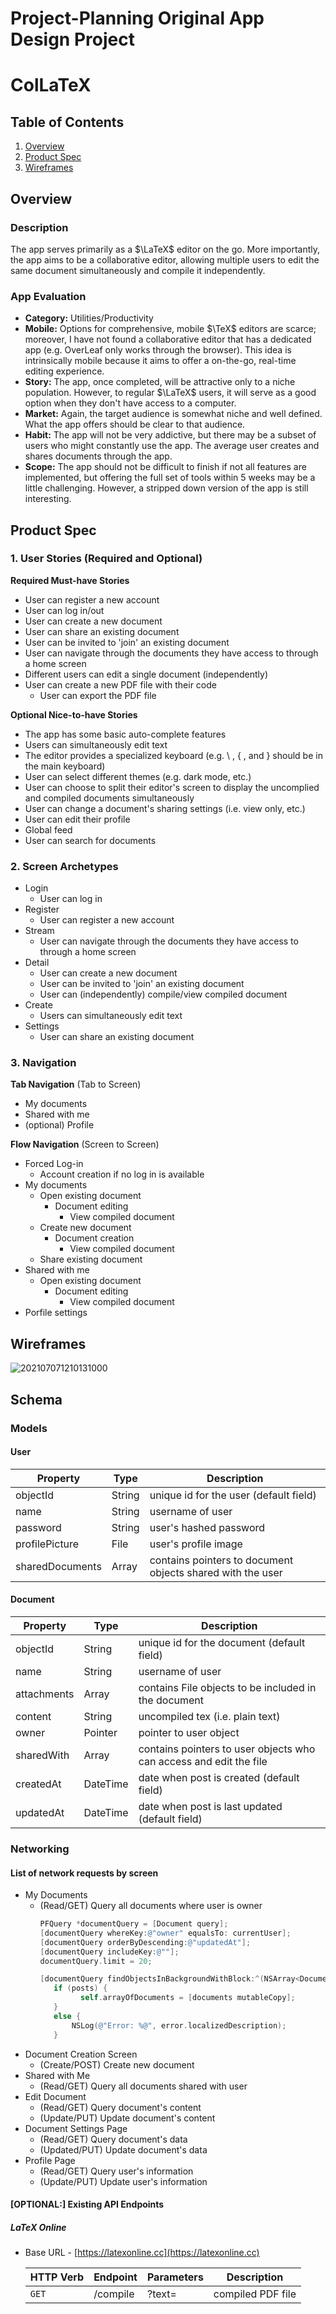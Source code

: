 Project-Planning
Original App Design Project
===

# ColLaTeX

## Table of Contents
1. [Overview](#Overview)
1. [Product Spec](#Product-Spec)
1. [Wireframes](#Wireframes)
<!-- 2. [Schema](#Schema) -->

## Overview
### Description
The app serves primarily as a $\LaTeX$ editor on the go. More importantly, the app aims to be a collaborative editor, allowing multiple users to edit the same document simultaneously and compile it independently.

### App Evaluation
- **Category:** Utilities/Productivity
- **Mobile:** Options for comprehensive, mobile $\TeX$ editors are scarce; moreover, I have not found a collaborative editor that has a dedicated app (e.g. OverLeaf only works through the browser). This idea is intrinsically mobile because it aims to offer a on-the-go, real-time editing experience.
- **Story:** The app, once completed, will be attractive only to a niche population. However, to regular $\LaTeX$ users, it will serve as a good option when they don't have access to a computer.
- **Market:** Again, the target audience is somewhat niche and well defined. What the app offers should be clear to that audience.
- **Habit:** The app will not be very addictive, but there may be a subset of users who might constantly use the app. The average user creates and shares documents through the app.
- **Scope:** The app should not be difficult to finish if not all features are implemented, but offering the full set of tools within 5 weeks may be a little challenging. However, a stripped down version of the app is still interesting.

## Product Spec

### 1. User Stories (Required and Optional)

**Required Must-have Stories**

* User can register a new account
* User can log in/out
* User can create a new document
* User can share an existing document
* User can be invited to 'join' an existing document
* User can navigate through the documents they have access to through a home screen
* Different users can edit a single document (independently)
* User can create a new PDF file with their code
    * User can export the PDF file

**Optional Nice-to-have Stories**

* The app has some basic auto-complete features
* Users can simultaneously edit text
* The editor provides a specialized keyboard (e.g. \\ , { , and } should be in the main keyboard)
* User can select different themes (e.g. dark mode, etc.)
* User can choose to split their editor's screen to display the uncomplied and compiled documents simultaneously
* User can change a document's sharing settings (i.e. view only, etc.)
* User can edit their profile
* Global feed
* User can search for documents

### 2. Screen Archetypes

* Login 
    * User can log in
* Register
   * User can register a new account
* Stream
    * User can navigate through the documents they have access to through a home screen
* Detail
    * User can create a new document
    * User can be invited to 'join' an existing document
    * User can (independently) compile/view compiled document
* Create 
    * Users can simultaneously edit text
* Settings 
    * User can share an existing document

### 3. Navigation

**Tab Navigation** (Tab to Screen)

* My documents
* Shared with me
* (optional) Profile

**Flow Navigation** (Screen to Screen)

* Forced Log-in 
    * Account creation if no log in is available
* My documents
    * Open existing document
        * Document editing
            * View compiled document
    * Create new document
        * Document creation
            * View compiled document
    * Share existing document
* Shared with me
    * Open existing document
        * Document editing
            * View compiled document
* Porfile settings

## Wireframes
![202107071210131000](https://user-images.githubusercontent.com/73599216/124794199-c3ae7200-df1c-11eb-936c-13f54a682cb9.jpg)


<!-- ### [BONUS] Digital Wireframes & Mockups

### [BONUS] Interactive Prototype
 -->
## Schema 
### Models
#### User

   | Property        | Type     | Description |
   | -------------   | -------- | ------------|
   | objectId        | String   | unique id for the user (default field) |
   | name            | String   | username of user |
   | password        | String   | user's hashed password |
   | profilePicture  | File     | user's profile image |
   | sharedDocuments | Array    | contains pointers to document objects shared with the user |
#### Document

   | Property        | Type     | Description |
   | -------------   | -------- | ------------|
   | objectId        | String   | unique id for the document (default field) |
   | name            | String   | username of user |
   | attachments     | Array    | contains File objects to be included in the document |
   | content         | String   | uncompiled tex (i.e. plain text) |
   | owner           | Pointer  | pointer to user object |
   | sharedWith      | Array    | contains pointers to user objects who can access and edit the file |
   | createdAt       | DateTime | date when post is created (default field) |
   | updatedAt       | DateTime | date when post is last updated (default field) |
### Networking
#### List of network requests by screen
   - My Documents
      - (Read/GET) Query all documents where user is owner
         ```objective-c
         PFQuery *documentQuery = [Document query];
         [documentQuery whereKey:@"owner" equalsTo: currentUser];
         [documentQuery orderByDescending:@"updatedAt"];
         [documentQuery includeKey:@""];
         documentQuery.limit = 20;

         [documentQuery findObjectsInBackgroundWithBlock:^(NSArray<Document *> * _Nullable documents, NSError * _Nullable error) {
            if (posts) {
                  self.arrayOfDocuments = [documents mutableCopy];
            }
            else {
                NSLog(@"Error: %@", error.localizedDescription);
            }
         ```
   - Document Creation Screen
      - (Create/POST) Create new document
   - Shared with Me
      - (Read/GET) Query all documents shared with user
   - Edit Document
      - (Read/GET) Query document's content
      - (Update/PUT) Update document's content
   - Document Settings Page
      - (Read/GET) Query document's data
      - (Updated/PUT) Update document's data
   - Profile Page
      - (Read/GET) Query user's information
      - (Update/PUT) Update user's information
#### [OPTIONAL:] Existing API Endpoints
##### LaTeX Online
- Base URL - [https://latexonline.cc](https://latexonline.cc)

   HTTP Verb | Endpoint | Parameters | Description
   ----------|----------|------------|-------------------
    `GET`    | /compile | ?text=     | compiled PDF file

